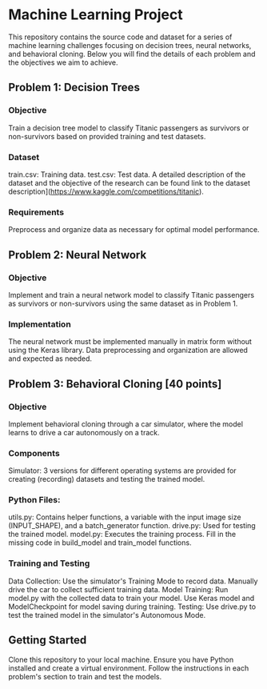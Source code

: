 # Machine Learning Project

This repository contains the source code and dataset for a series of machine learning challenges focusing on decision trees, neural networks, and behavioral cloning. Below you will find the details of each problem and the objectives we aim to achieve.

## Problem 1: Decision Trees 

### Objective
Train a decision tree model to classify Titanic passengers as survivors or non-survivors based on provided training and test datasets.

### Dataset
train.csv: Training data.
test.csv: Test data.
A detailed description of the dataset and the objective of the research can be found link to the dataset description](https://www.kaggle.com/competitions/titanic).

### Requirements
Preprocess and organize data as necessary for optimal model performance.


## Problem 2: Neural Network 

### Objective
Implement and train a neural network model to classify Titanic passengers as survivors or non-survivors using the same dataset as in Problem 1.

### Implementation
The neural network must be implemented manually in matrix form without using the Keras library.
Data preprocessing and organization are allowed and expected as needed.


## Problem 3: Behavioral Cloning [40 points]

### Objective
Implement behavioral cloning through a car simulator, where the model learns to drive a car autonomously on a track.

### Components
Simulator: 3 versions for different operating systems are provided for creating (recording) datasets and testing the trained model.

### Python Files:
utils.py: Contains helper functions, a variable with the input image size (INPUT_SHAPE), and a batch_generator function.
drive.py: Used for testing the trained model.
model.py: Executes the training process. Fill in the missing code in build_model and train_model functions.


### Training and Testing
Data Collection: Use the simulator's Training Mode to record data. Manually drive the car to collect sufficient training data.
Model Training: Run model.py with the collected data to train your model. Use Keras model and ModelCheckpoint for model saving during training.
Testing: Use drive.py to test the trained model in the simulator's Autonomous Mode.



## Getting Started
Clone this repository to your local machine.
Ensure you have Python installed and create a virtual environment.
Follow the instructions in each problem's section to train and test the models.
